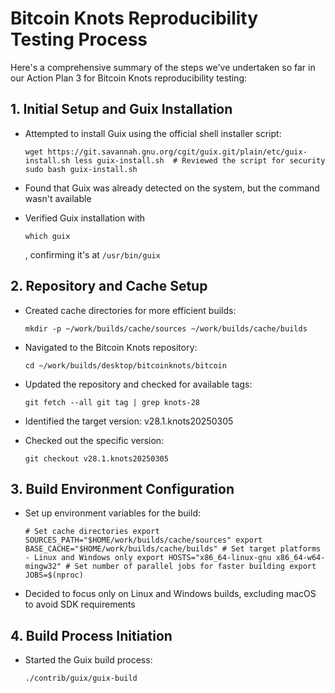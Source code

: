 # Bitcoin Knots Reproducibility Testing Process

Here's a comprehensive summary of the steps we've undertaken so far in our Action Plan 3 for Bitcoin Knots reproducibility testing:

## 1\. Initial Setup and Guix Installation

-   Attempted to install Guix using the official shell installer script:

    `wget https://git.savannah.gnu.org/cgit/guix.git/plain/etc/guix-install.sh less guix-install.sh  # Reviewed the script for security sudo bash guix-install.sh`

-   Found that Guix was already detected on the system, but the command wasn't available
-   Verified Guix installation with

    ```
    which guix
    ```

    , confirming it's at `/usr/bin/guix`

## 2\. Repository and Cache Setup

-   Created cache directories for more efficient builds:

    `mkdir -p ~/work/builds/cache/sources ~/work/builds/cache/builds`

-   Navigated to the Bitcoin Knots repository:

    `cd ~/work/builds/desktop/bitcoinknots/bitcoin`

-   Updated the repository and checked for available tags:

    `git fetch --all git tag | grep knots-28`

-   Identified the target version: v28.1.knots20250305
-   Checked out the specific version:

    `git checkout v28.1.knots20250305`

## 3\. Build Environment Configuration

-   Set up environment variables for the build:

    `# Set cache directories export SOURCES_PATH="$HOME/work/builds/cache/sources" export BASE_CACHE="$HOME/work/builds/cache/builds" # Set target platforms - Linux and Windows only export HOSTS="x86_64-linux-gnu x86_64-w64-mingw32" # Set number of parallel jobs for faster building export JOBS=$(nproc)`

-   Decided to focus only on Linux and Windows builds, excluding macOS to avoid SDK requirements

## 4\. Build Process Initiation

-   Started the Guix build process:

    `./contrib/guix/guix-build`
